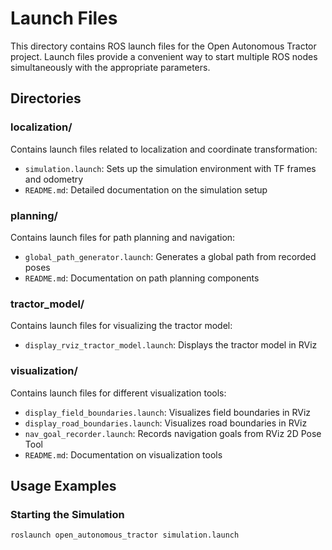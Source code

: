 # Launch Files

This directory contains ROS launch files for the Open Autonomous Tractor project. Launch files provide a convenient way to start multiple ROS nodes simultaneously with the appropriate parameters.

## Directories

### localization/
Contains launch files related to localization and coordinate transformation:
- `simulation.launch`: Sets up the simulation environment with TF frames and odometry
- `README.md`: Detailed documentation on the simulation setup

### planning/
Contains launch files for path planning and navigation:
- `global_path_generator.launch`: Generates a global path from recorded poses
- `README.md`: Documentation on path planning components

### tractor_model/
Contains launch files for visualizing the tractor model:
- `display_rviz_tractor_model.launch`: Displays the tractor model in RViz

### visualization/
Contains launch files for different visualization tools:
- `display_field_boundaries.launch`: Visualizes field boundaries in RViz
- `display_road_boundaries.launch`: Visualizes road boundaries in RViz
- `nav_goal_recorder.launch`: Records navigation goals from RViz 2D Pose Tool
- `README.md`: Documentation on visualization tools

## Usage Examples

### Starting the Simulation

```bash
roslaunch open_autonomous_tractor simulation.launch
